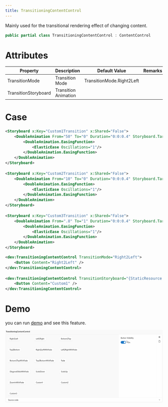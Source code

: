 ```yaml
---
title: TransitioningContentControl
---
```

Mainly used for the transitional rendering effect of changing content.

```cs
public partial class TransitioningContentControl : ContentControl
```

# Attributes
|Property|Description|Default Value|Remarks|
|-|-|-|-|
|TransitionMode|Transition Mode|TransitionMode.Right2Left||
|TransitionStoryboard|Transition Animation||||

# Case

```xml
<Storyboard x:Key="Custom1Transition" x:Shared="False">
    <DoubleAnimation From="50" To="0" Duration="0:0:0.4" Storyboard.TargetProperty="(UIElement.RenderTransform).(TransformGroup.Children)[3].(TranslateTransform.X)">
        <DoubleAnimation.EasingFunction>
            <ElasticEase Oscillations="1"/>
        </DoubleAnimation.EasingFunction>
    </DoubleAnimation>
</Storyboard>

<Storyboard x:Key="Custom2Transition" x:Shared="False">
    <DoubleAnimation From="10" To="0" Duration="0:0:0.4" Storyboard.TargetProperty="(UIElement.RenderTransform).(TransformGroup.Children)[2].(RotateTransform.Angle)">
        <DoubleAnimation.EasingFunction>
            <ElasticEase Oscillations="1"/>
        </DoubleAnimation.EasingFunction>
    </DoubleAnimation>
</Storyboard>

<Storyboard x:Key="Custom3Transition" x:Shared="False">
    <DoubleAnimation From=".8" To="1" Duration="0:0:0.4" Storyboard.TargetProperty="(UIElement.RenderTransform).(TransformGroup.Children)[0].(ScaleTransform.ScaleX)">
        <DoubleAnimation.EasingFunction>
            <ElasticEase Oscillations="1"/>
        </DoubleAnimation.EasingFunction>
    </DoubleAnimation>
</Storyboard>
```

```xml
<dev:TransitioningContentControl TransitionMode="Right2Left">
    <Button Content="Right2Left" />
</dev:TransitioningContentControl>

<dev:TransitioningContentControl TransitionStoryboard="{StaticResource Custom1Transition}">
    <Button Content="Custom1" />
</dev:TransitioningContentControl>
```

# Demo
you can run [demo](https://github.com/Ghost1372/DevWinUI) and see this feature.

![DevWinUI](https://raw.githubusercontent.com/ghost1372/DevWinUI-Resources/refs/heads/main/DevWinUI-Docs/TransitioningContentControl.gif)
